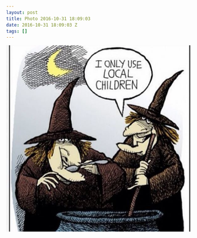 ```yaml
---
layout: post
title: Photo 2016-10-31 18:09:03
date: 2016-10-31 18:09:03 Z
tags: []
---
```

![](/media/2016/10/152563035249.jpg)
